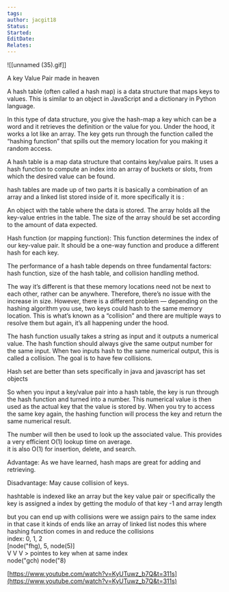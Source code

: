 ```yaml
---
tags: 
author: jacgit18
Status: 
Started: 
EditDate: 
Relates:
---
```

![[unnamed (35).gif]]

A key Value Pair made in heaven

A hash table (often called a hash map) is a data structure that maps keys to values. This is similar to an object in JavaScript and a dictionary in Python language.  
  
In this type of data structure, you give the hash-map a key which can be a word and it retrieves the definition or the value for you. Under the hood, it works a lot like an array. The key gets run through the function called the “hashing function” that spills out the memory location for you making it random access.  
  
A hash table is a map data structure that contains key/value pairs. It uses a hash function to compute an index into an array of buckets or slots, from which the desired value can be found.  
  
hash tables are made up of two parts it is basically a combination of an array and a linked list stored inside of it. more specifically it is :  
  
An object with the table where the data is stored. The array holds all the key-value entries in the table. The size of the array should be set according to the amount of data expected.  
  
Hash function (or mapping function): This function determines the index of our key-value pair. It should be a one-way function and produce a different hash for each key.  
  
  
The performance of a hash table depends on three fundamental factors: hash function, size of the hash table, and collision handling method.  
  
The way it’s different is that these memory locations need not be next to each other, rather can be anywhere. Therefore, there’s no issue with the increase in size. However, there is a different problem — depending on the hashing algorithm you use, two keys could hash to the same memory location. This is what’s known as a “collision” and there are multiple ways to resolve them but again, it’s all happening under the hood.  
  
  
  
The hash function usually takes a string as input and it outputs a numerical value. The hash function should always give the same output number for the same input. When two inputs hash to the same numerical output, this is called a collision. The goal is to have few collisions.  
  
Hash set are better than sets specifically in java and javascript has set objects  
  
So when you input a key/value pair into a hash table, the key is run through the hash function and turned into a number. This numerical value is then used as the actual key that the value is stored by. When you try to access the same key again, the hashing function will process the key and return the same numerical result.  
  
The number will then be used to look up the associated value. This provides a very efficient O(1) lookup time on average.  
it is also O(1) for insertion, delete, and search.  
  
Advantage: As we have learned, hash maps are great for adding and retrieving.  
  
Disadvantage: May cause collision of keys.  
  
  
hashtable is indexed like an array but the key value pair or specifically the key is assigned a index by getting the modulo of that key -1 and array length  
  
but you can end up with collisions were we assign pairs to the same index in that case it kinds of ends like an array of linked list nodes this where hashing function comes in and reduce the collisions  
index: 0, 1, 2  
[node("fhg), 5, node(5)]  
V V V > pointes to key when at same index  
node("gch) node("8)  
  
  
  
  
[https://www.youtube.com/watch?v=KyUTuwz_b7Q&t=311s](https://www.youtube.com/watch?v=KyUTuwz_b7Q&t=311s)